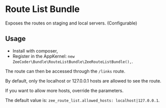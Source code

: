 Route List Bundle
=================

Exposes the routes on staging and local servers. (Configurable)

Usage
-----
 - Install with composer,
 - Register in the AppKernel: `new ZeeCoder\Bundle\RouteListBundle\ZeeRouteListBundle(),`.

The route can then be accessed through the `/links` route.

By default, only the localhost or 127.0.0.1 hosts are allowed to see the route.

If you want to allow more hosts, override the parameters.

The default value is: `zee_route_list.allowed_hosts: localhost|127.0.0.1`.
